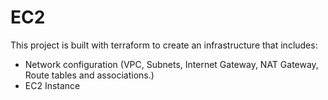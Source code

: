 # EC2

This project is built with terraform to create an infrastructure that includes:

- Network configuration (VPC, Subnets, Internet Gateway, NAT Gateway, Route tables and associations.)
- EC2 Instance
